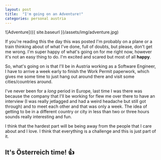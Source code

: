 ```yaml
---
layout: post
title:  "I'm going on an Adventure!"
categories: personal austria
---
```


![Adventure]({{ site.baseurl }}/assets/img/adventure.jpg)

If you're reading this the day this was posted I'm probably on a plane or a train thinking about of what I've done, full of doubts, but please, don't get me wrong.
I'm super happy of what's going on for me right now, however it's not an easy thing to do. I'm excited and scared but most of all **happy**.

So, what's going on is that I'll be in Austria working as a Software Engineer, I have to arrive a week early to finish the Work Permit paperwork, which gives me some time to just hang out around there and visit some cities/countries around.

I've never been for a *long* period in Europe, last time I was there was because the company that I'll be working for flew me over there to have an interview (I was really jetlagged and had a weird headache but still got through) and to meet each other and that was only a week. The idea of getting to be in a different country or city in less than two or three hours sounds really interesting and fun.

I think that the hardest part will be being away from the people that I care about and I love. I think that everything is a challenge and this is just part of it.

## It's Österreich time! :+1: